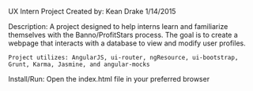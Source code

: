 UX Intern Project
Created by: Kean Drake
1/14/2015

Description:
	A project designed to help interns learn and familiarize themselves with the Banno/ProfitStars process. The goal is to create a webpage that interacts with a database to view and modify user profiles. 

	Project utilizes: AngularJS, ui-router, ngResource, ui-bootstrap, Grunt, Karma, Jasmine, and angular-mocks


Install/Run:
	Open the index.html file in your preferred browser
